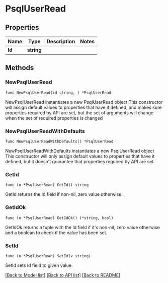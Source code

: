# PsqlUserRead

## Properties

Name | Type | Description | Notes
------------ | ------------- | ------------- | -------------
**Id** | **string** |  | 

## Methods

### NewPsqlUserRead

`func NewPsqlUserRead(id string, ) *PsqlUserRead`

NewPsqlUserRead instantiates a new PsqlUserRead object
This constructor will assign default values to properties that have it defined,
and makes sure properties required by API are set, but the set of arguments
will change when the set of required properties is changed

### NewPsqlUserReadWithDefaults

`func NewPsqlUserReadWithDefaults() *PsqlUserRead`

NewPsqlUserReadWithDefaults instantiates a new PsqlUserRead object
This constructor will only assign default values to properties that have it defined,
but it doesn't guarantee that properties required by API are set

### GetId

`func (o *PsqlUserRead) GetId() string`

GetId returns the Id field if non-nil, zero value otherwise.

### GetIdOk

`func (o *PsqlUserRead) GetIdOk() (*string, bool)`

GetIdOk returns a tuple with the Id field if it's non-nil, zero value otherwise
and a boolean to check if the value has been set.

### SetId

`func (o *PsqlUserRead) SetId(v string)`

SetId sets Id field to given value.



[[Back to Model list]](../README.md#documentation-for-models) [[Back to API list]](../README.md#documentation-for-api-endpoints) [[Back to README]](../README.md)


